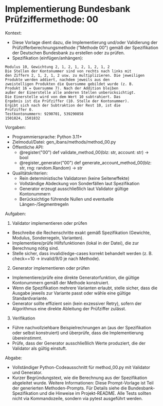 # Implementierung Bundesbank Prüfziffermethode: 00

Kontext:
- Diese Vorlage dient dazu, die Implementierung und/oder Validierung der Prüfzifferberechnungsmethode ("Methode 00") gemäß der Spezifikation der Deutschen Bundesbank zu erstellen oder zu prüfen.
- Spezifikation (einfügen/anhängen):

```Text
Modulus 10, Gewichtung 2, 1, 2, 1, 2, 1, 2, 1, 2
Die Stellen der Kontonummer sind von rechts nach links mit
den Ziffern 2, 1, 2, 1, 2 usw. zu multiplizieren. Die jeweiligen
Produkte werden addiert, nachdem jeweils aus den
zweistelligen Produkten die Quersumme gebildet wurde (z. B.
Produkt 16 = Quersumme 7). Nach der Addition bleiben
außer der Einerstelle alle anderen Stellen unberücksichtigt.
Die Einerstelle wird von dem Wert 10 subtrahiert. Das
Ergebnis ist die Prüfziffer (10. Stelle der Kontonummer).
Ergibt sich nach der Subtraktion der Rest 10, ist die
Prüfziffer 0.
Testkontonummern: 9290701, 539290858
1501824, 1501832
```

Vorgaben:
- Programmiersprache: Python 3.11+
- Zielmodul/Datei: gen_ibans/methods/method_00.py
- Öffentliche API:
  - @register("00") def validate_method_00(blz: str, account: str) -> bool
  - @register_generator("00") def generate_account_method_00(blz: str, rng: random.Random) -> str
- Qualitätskriterien:
  - Rein deterministische Validatoren (keine Seiteneffekte)
  - Vollständige Abdeckung von Sonderfällen laut Spezifikation
  - Generator erzeugt ausschließlich laut Validator gültige Kontonummern
  - Berücksichtige führende Nullen und eventuelle Längen-/Segmentregeln

Aufgaben:
1) Validator implementieren oder prüfen
- Beschreibe die Rechenschritte exakt gemäß Spezifikation (Gewichte, Modulus, Sonderregeln, Varianten).
- Implementiere/prüfe Hilfsfunktionen (lokal in der Datei), die zur Berechnung nötig sind.
- Stelle sicher, dass invalid/edge-cases korrekt behandelt werden (z. B. check==10 -> invalid/9/0 je nach Methode).

2) Generator implementieren oder prüfen
- Implementiere/prüfe eine direkte Generatorfunktion, die gültige Kontonummern gemäß der Methode konstruiert.
- Wenn die Spezifikation mehrere Varianten erlaubt, stelle sicher, dass die Ausgabe jeweils zur Variante passt oder wähle eine gültige Standardvariante.
- Generator sollte effizient sein (kein exzessiver Retry), sofern der Algorithmus eine direkte Ableitung der Prüfziffer zulässt.

3) Verifikation
- Führe nachvollziehbare Beispielrechnungen an (aus der Spezifikation oder selbst konstruiert) und überprüfe, dass die Implementierung übereinstimmt.
- Prüfe, dass der Generator ausschließlich Werte produziert, die der Validator als gültig einstuft.

Abgabe:
- Vollständiger Python-Codeausschnitt für method_00.py mit Validator und Generator.
- Kurzer Begründungstext, wie die Berechnung aus der Spezifikation abgeleitet wurde.
Weitere Informationen: Diese Prompt-Vorlage ist Teil der generierten Methoden-Prompts. Für Details siehe die Bundesbank-Spezifikation und die Hinweise im Projekt-README.
Alle Tests sollten nicht via Kommandozeile, sondern via pytest ausgeführt werden.
